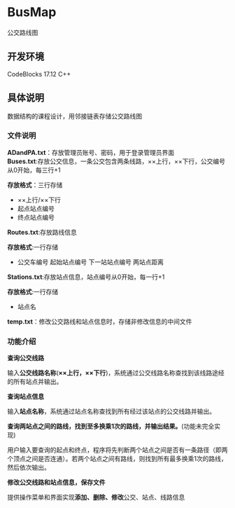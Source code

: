 # BusMap
公交路线图

## 开发环境
CodeBlocks 17.12  C++

## 具体说明
数据结构的课程设计，用邻接链表存储公交路线图
### 文件说明
**ADandPA.txt**：存放管理员账号、密码，用于登录管理员界面  
**Buses.txt**:存放公交信息，一条公交包含两条线路，××上行，××下行，公交编号从0开始，每三行+1

**存放格式**：三行存储

 - ××上行/××下行
 - 起点站点编号
 - 终点站点编号

**Routes.txt**:存放路线信息

**存放格式**:一行存储

 - 公交车编号  起始站点编号  下一站站点编号  两站点距离

**Stations.txt**:存放站点信息，站点编号从0开始，每一行+1

**存放格式**:一行存储

 - 站点名

**temp.txt**：修改公交路线和站点信息时，存储非修改信息的中间文件
### 功能介绍

 **查询公交线路**

输入**公交线路名称**(**××上行，××下行**)，系统通过公交线路名称查找到该线路途经的所有站点并输出。

 **查询站点信息**

输入**站点名称**，系统通过站点名称查找到所有经过该站点的公交线路并输出。

**查询两站点之间的路线，找到至多换乘1次的路线，并输出结果。**(功能未完全实现)

用户输入要查询的起点和终点，程序将先判断两个站点之间是否有一条路径（即两个顶点之间是否连通）。若两个站点之间有路线，则找到所有最多换乘1次的路线，然后依次输出。

**修改公交线路和站点信息，保存文件**

提供操作菜单和界面实现**添加、删除、修改**公交、站点、线路信息
